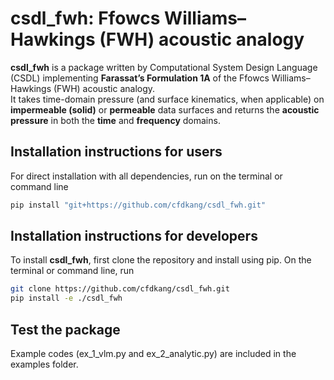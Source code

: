 # csdl_fwh: Ffowcs Williams–Hawkings (FWH) acoustic analogy

**csdl_fwh** is a package written by Computational System Design Language (CSDL) implementing **Farassat’s Formulation 1A** of the Ffowcs Williams–Hawkings (FWH) acoustic analogy.  
It takes time-domain pressure (and surface kinematics, when applicable) on **impermeable (solid)** or **permeable** data surfaces and returns the **acoustic pressure** in both the **time** and **frequency** domains.

## Installation instructions for users
For direct installation with all dependencies, run on the terminal or command line
```bash
pip install "git+https://github.com/cfdkang/csdl_fwh.git"
```

## Installation instructions for developers
To install **csdl_fwh**, first clone the repository and install using pip. On the terminal or command line, run
 ```bash
git clone https://github.com/cfdkang/csdl_fwh.git
pip install -e ./csdl_fwh
```

## Test the package
Example codes (ex_1_vlm.py and ex_2_analytic.py) are included in the examples folder.